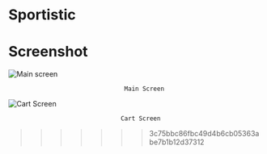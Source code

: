 
# Sportistic

# Screenshot

      
![Main screen](https://github.com/Nurujjaman329/Ecommerce-Sports/assets/57903604/6d3cb335-3baa-465f-b486-bc206a612920)

                                    Main Screen


![Cart Screen](https://github.com/Nurujjaman329/Ecommerce-Sports/assets/57903604/5b8e49da-c4ad-4258-882f-25b72dd8738b)


                                   Cart Screen
>>>>>>> 3c75bbc86fbc49d4b6cb05363abe7b1b12d37312
